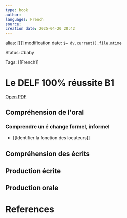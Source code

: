 ```yaml
---
type: book
author: 
languages: French
source: 
creation date: 2025-04-20 20:42
---
```

alias: [[]]
modification date: `$= dv.current().file.mtime`

Status: #baby 

Tags: [[French]]

# Le DELF 100% réussite B1

[Open PDF](file:///D:/Languages/french/DELF%20100%20Reussite/Le%20DELF%20-%20100%%20r%C3%A9ussite%20-%20B1/B1_100_compressed.pdf)

## Compréhension de l'oral

### Comprendre un é change formel, informel

- [[Identifier la fonction des locuteurs]]

## Compréhension des écrits

## Production écrite

## Production orale



















# References